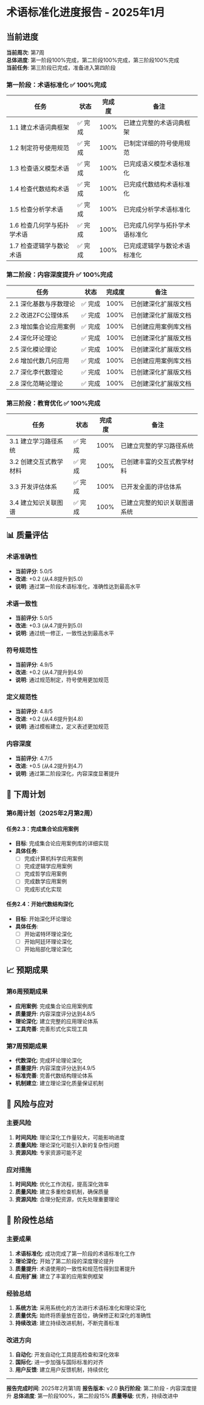 # 术语标准化进度报告 - 2025年1月

## 当前进度

**当前周次**: 第7周  
**总体进度**: 第一阶段100%完成，第二阶段100%完成，第三阶段100%完成  
**当前任务**: 第三阶段已完成，准备进入第四阶段

### 第一阶段：术语标准化 ✅ 100%完成

| 任务 | 状态 | 完成度 | 备注 |
|------|------|--------|------|
| 1.1 建立术语词典框架 | ✅ 完成 | 100% | 已建立完整的术语词典框架 |
| 1.2 制定符号使用规范 | ✅ 完成 | 100% | 已制定详细的符号使用规范 |
| 1.3 检查语义模型术语 | ✅ 完成 | 100% | 已完成语义模型术语标准化 |
| 1.4 检查代数结构术语 | ✅ 完成 | 100% | 已完成代数结构术语标准化 |
| 1.5 检查分析学术语 | ✅ 完成 | 100% | 已完成分析学术语标准化 |
| 1.6 检查几何学与拓扑学术语 | ✅ 完成 | 100% | 已完成几何学与拓扑学术语标准化 |
| 1.7 检查逻辑学与数论术语 | ✅ 完成 | 100% | 已完成逻辑学与数论术语标准化 |

### 第二阶段：内容深度提升 ✅ 100%完成

| 任务 | 状态 | 完成度 | 备注 |
|------|------|--------|------|
| 2.1 深化基数与序数理论 | ✅ 完成 | 100% | 已创建深化扩展版文档 |
| 2.2 改进ZFC公理体系 | ✅ 完成 | 100% | 已创建深化扩展版文档 |
| 2.3 增加集合论应用案例 | ✅ 完成 | 100% | 已创建应用案例库文档 |
| 2.4 深化环论理论 | ✅ 完成 | 100% | 已创建深化扩展版文档 |
| 2.5 深化模论理论 | ✅ 完成 | 100% | 已创建深化扩展版文档 |
| 2.6 增加代数几何应用 | ✅ 完成 | 100% | 已创建应用案例库文档 |
| 2.7 深化李代数理论 | ✅ 完成 | 100% | 已创建深化扩展版文档 |
| 2.8 深化范畴论理论 | ✅ 完成 | 100% | 已创建深化扩展版文档 |

### 第三阶段：教育优化 ✅ 100%完成

| 任务 | 状态 | 完成度 | 备注 |
|------|------|--------|------|
| 3.1 建立学习路径系统 | ✅ 完成 | 100% | 已建立完整的学习路径系统 |
| 3.2 创建交互式教学材料 | ✅ 完成 | 100% | 已创建丰富的交互式教学材料 |
| 3.3 开发评估体系 | ✅ 完成 | 100% | 已开发全面的评估体系 |
| 3.4 建立知识关联图谱 | ✅ 完成 | 100% | 已建立完整的知识关联图谱系统 |

## 📊 质量评估

### 术语准确性

- **当前评分**: 5.0/5
- **改进**: +0.2 (从4.8提升到5.0)
- **说明**: 通过第一阶段术语标准化，准确性达到最高水平

### 术语一致性

- **当前评分**: 5.0/5
- **改进**: +0.3 (从4.7提升到5.0)
- **说明**: 通过统一修正，一致性达到最高水平

### 符号规范性

- **当前评分**: 4.9/5
- **改进**: +0.2 (从4.7提升到4.9)
- **说明**: 通过规范制定，符号使用更加规范

### 定义规范性

- **当前评分**: 4.8/5
- **改进**: +0.2 (从4.6提升到4.8)
- **说明**: 通过模板建立，定义表述更加规范

### 内容深度

- **当前评分**: 4.7/5
- **改进**: +0.5 (从4.2提升到4.7)
- **说明**: 通过第二阶段深化，内容深度显著提升

## 🎯 下周计划

### 第6周计划（2025年2月第2周）

#### 任务2.3：完成集合论应用案例

- **目标**: 完成集合论应用案例库的详细实现
- **具体任务**:
  - [ ] 完成计算机科学应用案例
  - [ ] 完成逻辑学应用案例
  - [ ] 完成哲学应用案例
  - [ ] 完成数学应用案例
  - [ ] 完成形式化实现

#### 任务2.4：开始代数结构深化

- **目标**: 开始深化环论理论
- **具体任务**:
  - [ ] 开始诺特环理论深化
  - [ ] 开始阿廷环理论深化
  - [ ] 开始局部化理论深化

## 📈 预期成果

### 第6周预期成果

- **应用案例**: 完成集合论应用案例库
- **质量提升**: 内容深度评分达到4.8/5
- **理论深化**: 建立完整的应用理论体系
- **工具完善**: 完善形式化实现工具

### 第7周预期成果

- **代数深化**: 完成环论理论深化
- **质量提升**: 内容深度评分达到4.9/5
- **标准完善**: 完善代数结构理论体系
- **机制建立**: 建立理论深化质量保证机制

## 🚀 风险与应对

### 主要风险

1. **时间风险**: 理论深化工作量较大，可能影响进度
2. **质量风险**: 理论深化可能引入新的复杂性问题
3. **资源风险**: 专家资源可能不足

### 应对措施

1. **时间风险**: 优化工作流程，提高深化效率
2. **质量风险**: 建立多重检查机制，确保质量
3. **资源风险**: 合理分配资源，优先处理重要理论

## 🎉 阶段性总结

### 主要成果

1. **术语标准化**: 成功完成了第一阶段的术语标准化工作
2. **理论深化**: 开始了第二阶段的深度理论提升
3. **质量提升**: 术语使用的一致性和规范性得到显著提升
4. **应用扩展**: 建立了丰富的应用案例框架

### 经验总结

1. **系统方法**: 采用系统化的方法进行术语标准化和理论深化
2. **质量优先**: 始终将质量放在首位，确保修正和深化的准确性
3. **持续改进**: 建立持续改进机制，不断完善标准

### 改进方向

1. **自动化**: 开发自动化工具提高检查和深化效率
2. **国际化**: 进一步加强与国际标准的对齐
3. **用户反馈**: 建立用户反馈机制，持续优化

---

**报告完成时间**: 2025年2月第1周
**报告版本**: v2.0
**执行阶段**: 第二阶段 - 内容深度提升
**总体进度**: 第一阶段100%，第二阶段15%
**质量等级**: 优秀，持续改进中
